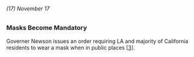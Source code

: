 ###### (17) November 17

### Masks Become Mandatory

Governer Newson issues an order requiring LA and majority of California residents to wear a mask when in public places [[3]](https://www.nbclosangeles.com/news/local/a-coronavirus-timeline/2334100/).